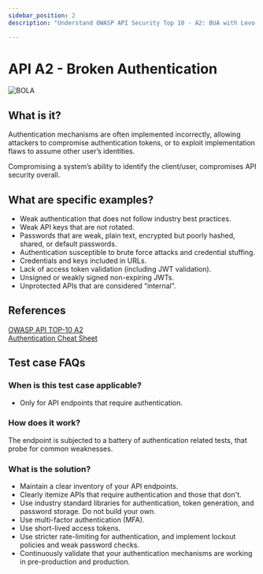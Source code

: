 ```yaml
---
sidebar_position: 2
description: "Understand OWASP API Security Top 10 - A2: BUA with Levo.ai. Learn about Broken User Authentication vulnerabilities and how to mitigate them."

---
```


# API A2 - Broken Authentication
![BOLA](../assets/API-Top-10/A2-BUA.svg)

## What is it?
Authentication mechanisms are often implemented incorrectly, allowing attackers to compromise authentication tokens, or to exploit implementation flaws to assume other user’s identities.

Compromising a system’s ability to identify the client/user, compromises API security overall.

## What are specific examples?
 - Weak authentication that does not follow industry best practices.
 - Weak API keys that are not rotated.
 - Passwords that are weak, plain text, encrypted but poorly hashed, shared, or default passwords.
 - Authentication susceptible to brute force attacks and credential stuffing.
 - Credentials and keys included in URLs.
 - Lack of access token validation (including JWT validation).
 - Unsigned or weakly signed non-expiring JWTs.
 - Unprotected APIs that are considered “internal”.

## References
[OWASP API TOP-10 A2](https://owasp.org/www-project-api-security/)  
[Authentication Cheat Sheet](https://cheatsheetseries.owasp.org/cheatsheets/Authentication_Cheat_Sheet.html)

## Test case FAQs

### When is this test case applicable?
* Only for API endpoints that require authentication.

### How does it work?
The endpoint is subjected to a battery of authentication related tests, that probe for common weaknesses.


### What is the solution?
- Maintain a clear inventory of your API endpoints.
- Clearly itemize APIs that require authentication and those that don't.
- Use industry standard libraries for authentication, token generation, and password storage. Do not build your own.
- Use multi-factor authentication (MFA).
- Use short-lived access tokens.
- Use stricter rate-limiting for authentication, and implement lockout policies and weak password checks.
- Continuously validate that your authentication mechanisms are working in pre-production and production.



